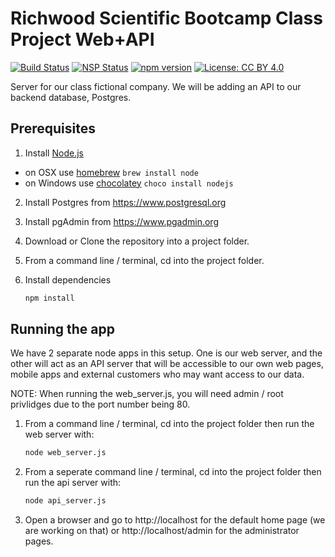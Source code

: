# Richwood Scientific Bootcamp Class Project Web+API
[![Build Status](https://travis-ci.org/chucktee/rsi-class-server.svg?branch=master)](https://travis-ci.org/chucktee/rsi-class-server)
[![NSP Status](https://nodesecurity.io/orgs/richwood-scientific/projects/93be97ad-46c3-499e-84b4-bdadc4e85f31/badge)](https://nodesecurity.io/orgs/richwood-scientific/projects/93be97ad-46c3-499e-84b4-bdadc4e85f31)
[![npm version](https://badge.fury.io/js/npm.svg)](https://badge.fury.io/js/npm) 
[![License: CC BY 4.0](https://img.shields.io/badge/License-CC%20BY%204.0-lightgrey.svg)](http://creativecommons.org/licenses/by/4.0/)

Server for our class fictional company.
We will be adding an API to our backend database, Postgres.

## Prerequisites

1. Install [Node.js](http://nodejs.org)
 - on OSX use [homebrew](http://brew.sh) `brew install node`
 - on Windows use [chocolatey](https://chocolatey.org/) `choco install nodejs`

2. Install Postgres from https://www.postgresql.org

3. Install pgAdmin from https://www.pgadmin.org

4. Download or Clone the repository into a project folder.

5. From a command line / terminal, cd into the project folder.

6. Install dependencies

    ```bash
    npm install
    ``` 
## Running the app

We have 2 separate node apps in this setup. One is our web server, and the other will act as an API server that will be accessible to our own web pages, mobile apps and external customers who may want access to our data.

NOTE: When running the web_server.js, you will need admin / root privlidges due to the port number being 80.

1. From a command line / terminal, cd into the project folder then run the web server with:

    ```bash
    node web_server.js
    ``` 
    
2. From a seperate command line / terminal, cd into the project folder then run the api server with:

    ```bash
    node api_server.js
    ```  
    
3. Open a browser and go to http://localhost for the default home page (we are working on that) or http://localhost/admin for the administrator pages.   
